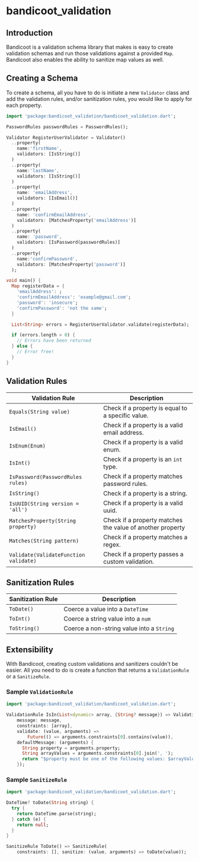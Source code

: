 # bandicoot_validation

## Introduction

Bandicoot is a validation schema library that makes is easy to create validation schemas and run those validations against a provided `Map`.
Bandicoot also enables the ability to sanitize map values as well.

## Creating a Schema

To create a schema, all you have to do is initiate a new `Validator` class and add the validation rules, and/or sanitization rules, you would like to apply for each property.

```dart
import 'package:bandicoot_validation/bandicoot_validation.dart';

PasswordRules passwordRules = PasswordRules();

Validator RegisterUserValidator = Validator()
  ..property(
    name:'firstName',
    validators: [IsString()]
  )
  ..property(
    name:'lastName',
    validators: [IsString()]
  )
  ..property(
    name: 'emailAddress',
    validators: [IsEmail()]
  )
  ..property(
    name: 'confirmEmailAddress',
    validators: [MatchesProperty('emailAddress')]
  )
  ..property(
    name: 'password',
    validators: [IsPassword(passwordRules)]
  )
  ..property(
    name:'confirmPassword',
    validators: [MatchesProperty('password')]
  );

void main() {
  Map registerData = {
    'emailAddress': ;
    'confirmEmailAddress': 'example@gmail.com';
    'password': 'insecure';
    'confirmPassword': 'not the same';
  }

  List<String> errors = RegisterUserValidator.validate(registerData);

  if (errors.length > 0) {
    // Errors have been returned
  } else {
    // Error free!
  }
}
```

## Validation Rules

| Validation Rule | Description |
| ---- | ----------- |
| `Equals(String value)` | Check if a property is equal to a specific value. |
| `IsEmail()` | Check if a property is a valid email address. |
| `IsEnum(Enum)` | Check if a property is a valid enum. |
| `IsInt()` | Check if a property is an `int` type.|
| `IsPassword(PasswordRules rules)` | Check if a property matches password rules. |
| `IsString()` | Check if a property is a string. |
| `IsUUID(String version = 'all')` | Check if a property is a valid uuid. |
| `MatchesProperty(String property)` | Check if a property matches the value of another property |
| `Matches(String pattern)` | Check if a property matches a regex. |
| `Validate(ValidateFunction validate)` | Check if a property passes a custom validation. |

## Sanitization Rules

| Sanitization Rule | Description |
| ---- | ----------- |
| `ToDate()` | Coerce a value into a `DateTime` |
| `ToInt()` | Coerce a string value into a `num` |
| `ToString()` | Coerce a non-string value into a `String` |

## Extensibility
With Bandicoot, creating custom validations and sanitizers couldn't be easier. All you need to do is create a function that returns a `ValidationRule` or a `SanitizeRule`.

### Sample `ValidationRule`

```dart
import 'package:bandicoot_validation/bandicoot_validation.dart';

ValidationRule IsIn(List<dynamic> array, {String? message}) => ValidationRule(
    message: message,
    constraints: [array],
    validate: (value, arguments) =>
        Future(() => arguments.constraints[0].contains(value)),
    defaultMessage: (arguments) {
      String property = arguments.property;
      String arrayValues = arguments.constraints[0].join(', ');
      return "$property must be one of the following values: $arrayValues";
    });
```

### Sample `SanitizeRule`

```dart
import 'package:bandicoot_validation/bandicoot_validation.dart';

DateTime? toDate(String string) {
  try {
    return DateTime.parse(string);
  } catch (e) {
    return null;
  }
}

SanitizeRule ToDate() => SanitizeRule(
    constraints: [], sanitize: (value, arguments) => toDate(value));
```
